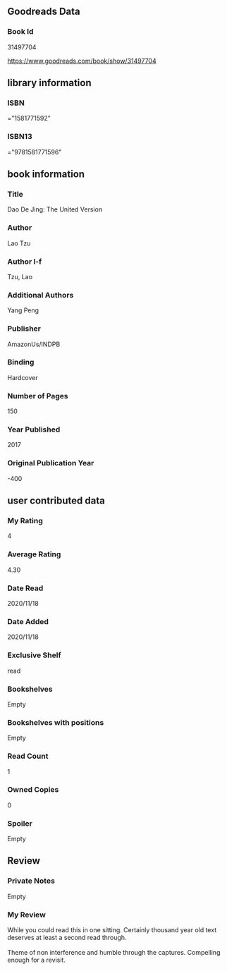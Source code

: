 <!-- This template shows how to bulk convert all columns of data into one markdown file -->
<!-- caveat: substitution key matches column headers from default export. You will get a KeyError if there's a mismatch -->

## Goodreads Data

### Book Id 

31497704

https://www.goodreads.com/book/show/31497704

## library information

### ISBN 
="1581771592"

### ISBN13 
="9781581771596"

## book information

### Title
Dao De Jing: The United Version

### Author 
Lao Tzu

### Author l-f 
Tzu, Lao

### Additional Authors
Yang Peng

### Publisher 
AmazonUs/INDPB

### Binding
Hardcover

### Number of Pages
150

### Year Published
2017

### Original Publication Year 
-400

## user contributed data

### My Rating
4

### Average Rating
4.30

### Date Read
2020/11/18

### Date Added
2020/11/18

### Exclusive Shelf
read

### Bookshelves
Empty

### Bookshelves with positions
Empty

### Read Count
1

### Owned Copies
0

### Spoiler 
Empty

## Review

### Private Notes
Empty

### My Review
While you could read this in one sitting. Certainly thousand year old text deserves at least a second read through. <br/><br/>Theme of non interference and humble through the captures. Compelling enough for a revisit. 